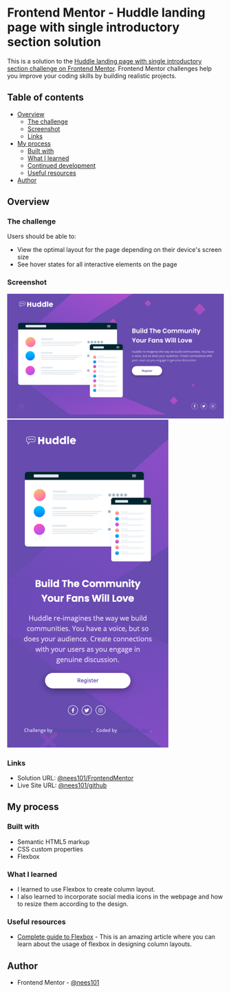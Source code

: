 # Frontend Mentor - Huddle landing page with single introductory section solution

This is a solution to the [Huddle landing page with single introductory section challenge on Frontend Mentor](https://www.frontendmentor.io/challenges/huddle-landing-page-with-a-single-introductory-section-B_2Wvxgi0). Frontend Mentor challenges help you improve your coding skills by building realistic projects.

## Table of contents

- [Overview](#overview)
  - [The challenge](#the-challenge)
  - [Screenshot](#screenshot)
  - [Links](#links)
- [My process](#my-process)
  - [Built with](#built-with)
  - [What I learned](#what-i-learned)
  - [Continued development](#continued-development)
  - [Useful resources](#useful-resources)
- [Author](#author)




## Overview

### The challenge

Users should be able to:

- View the optimal layout for the page depending on their device's screen size
- See hover states for all interactive elements on the page

### Screenshot

![](./FinalDesignScrrenshots/Desktop_Version.png)
![](./FinalDesignScrrenshots/Mobile_Version.png)


### Links

- Solution URL: [@nees101/FrontendMentor](https://your-solution-url.com)
- Live Site URL: [@nees101/github](https://your-live-site-url.com)

## My process

### Built with

- Semantic HTML5 markup
- CSS custom properties
- Flexbox



### What I learned

- I learned to use Flexbox to create column layout.
- I also learned to incorporate social media icons in the webpage and how to resize them according to the design.



### Useful resources

- [Complete guide to Flexbox](https://css-tricks.com/snippets/css/a-guide-to-flexbox/) - This is an amazing article where you can learn about the usage of flexbox in designing column layouts.



## Author

- Frontend Mentor - [@nees101](https://www.frontendmentor.io/profile/nees101)
